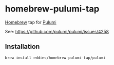 # homebrew-pulumi-tap
[Homebrew](https://brew.sh/) tap for [Pulumi](https://pulumi.io/)

See: https://github.com/pulumi/pulumi/issues/4258

## Installation

```sh
brew install eddies/homebrew-pulumi-tap/pulumi
```
